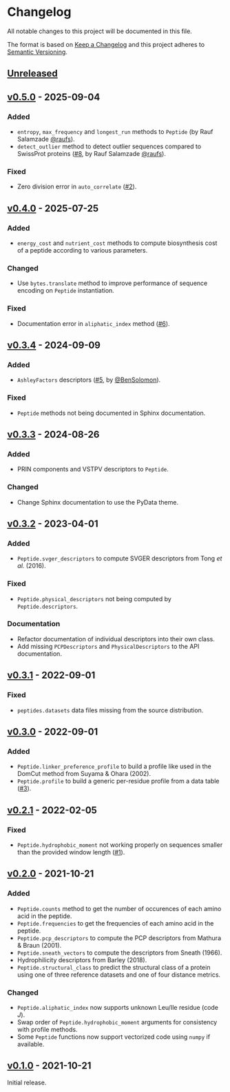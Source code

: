 # Changelog
All notable changes to this project will be documented in this file.

The format is based on [Keep a Changelog](http://keepachangelog.com/en/1.0.0/)
and this project adheres to [Semantic Versioning](http://semver.org/spec/v2.0.0.html).


## [Unreleased]
[Unreleased]: https://github.com/althonos/peptides.py/compare/v0.5.0...HEAD


## [v0.5.0] - 2025-09-04
[v0.5.0]: https://github.com/althonos/peptides.py/compare/v0.4.0...v0.5.0

### Added
- `entropy`, `max_frequency` and `longest_run` methods to `Peptide` (by Rauf Salamzade [@raufs](https://github.com/raufs)).
- `detect_outlier` method to detect outlier sequences compared to SwissProt proteins ([#8](https://github.com/althonos/peptides.py/pull/8), by Rauf Salamzade [@raufs](https://github.com/raufs)).

### Fixed
- Zero division error in `auto_correlate` ([#2](https://github.com/althonos/peptides.py/issues/2)).


## [v0.4.0] - 2025-07-25
[v0.4.0]: https://github.com/althonos/peptides.py/compare/v0.3.4...v0.4.0

### Added
- `energy_cost` and `nutrient_cost` methods to compute biosynthesis cost of a peptide according to various parameters.

### Changed
- Use `bytes.translate` method to improve performance of sequence encoding on `Peptide` instantiation.

### Fixed
- Documentation error in `aliphatic_index` method ([#6](https://github.com/althonos/peptides.py/issues/6)).


## [v0.3.4] - 2024-09-09
[v0.3.4]: https://github.com/althonos/peptides.py/compare/v0.3.3...v0.3.4

### Added
- `AshleyFactors` descriptors ([#5](https://github.com/althonos/peptides.py/pull/5), by [@BenSolomon](https://github.com/BenSolomon)).

### Fixed
- `Peptide` methods not being documented in Sphinx documentation.


## [v0.3.3] - 2024-08-26
[v0.3.3]: https://github.com/althonos/peptides.py/compare/v0.3.2...v0.3.3

### Added
- PRIN components and VSTPV descriptors to `Peptide`.

### Changed
- Change Sphinx documentation to use the PyData theme.


## [v0.3.2] - 2023-04-01
[v0.3.2]: https://github.com/althonos/peptides.py/compare/v0.3.1...v0.3.2

### Added
- `Peptide.svger_descriptors` to compute SVGER descriptors from Tong *et al.* (2016).

### Fixed
- `Peptide.physical_descriptors` not being computed by `Peptide.descriptors`.

### Documentation
- Refactor documentation of individual descriptors into their own class.
- Add missing `PCPDescriptors` and `PhysicalDescriptors` to the API documentation.


## [v0.3.1] - 2022-09-01
[v0.3.1]: https://github.com/althonos/peptides.py/compare/v0.3.0...v0.3.1

### Fixed
- `peptides.datasets` data files missing from the source distribution.


## [v0.3.0] - 2022-09-01
[v0.3.0]: https://github.com/althonos/peptides.py/compare/v0.2.1...v0.3.0

### Added
- `Peptide.linker_preference_profile` to build a profile like used in the DomCut method from Suyama & Ohara (2002).
- `Peptide.profile` to build a generic per-residue profile from a data table ([#3](https://github.com/althonos/peptides.py/issues/3)).


## [v0.2.1] - 2022-02-05
[v0.2.1]: https://github.com/althonos/peptides.py/compare/v0.2.0...v0.2.1

### Fixed
- `Peptide.hydrophobic_moment` not working properly on sequences smaller than the provided window length ([#1](https://github.com/althonos/peptides.py/issues/1)).


## [v0.2.0] - 2021-10-21
[v0.2.0]: https://github.com/althonos/peptides.py/compare/v0.1.0...v0.2.0

### Added
- `Peptide.counts` method to get the number of occurences of each amino acid in the peptide.
- `Peptide.frequencies` to get the frequencies of each amino acid in the peptide.
- `Peptide.pcp_descriptors` to compute the PCP descriptors from Mathura & Braun (2001).
- `Peptide.sneath_vectors` to compute the descriptors from Sneath (1966).
- Hydrophilicity descriptors from Barley (2018).
- `Peptide.structural_class` to predict the structural class of a protein using one of three reference datasets and one of four distance metrics.

### Changed
- `Peptide.aliphatic_index` now supports unknown Leu/Ile residue (code *J*).
- Swap order of `Peptide.hydrophobic_moment` arguments for consistency with profile methods.
- Some `Peptide` functions now support vectorized code using `numpy` if available.


## [v0.1.0] - 2021-10-21
[v0.1.0]: https://github.com/althonos/peptides.py/compare/14f254e9...v0.1.0

Initial release.
